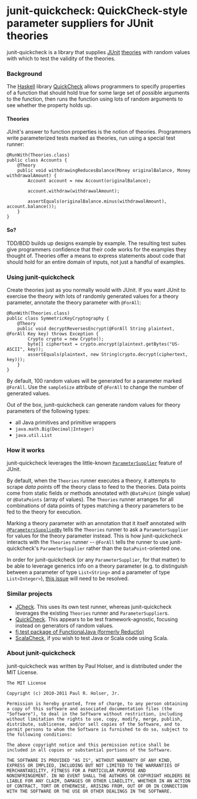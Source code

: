 # junit-quickcheck: QuickCheck-style parameter suppliers for JUnit theories

junit-quickcheck is a library that supplies [JUnit](http://junit.org) [theories](http://groups.csail.mit.edu/pag/pubs/test-theory-demo-oopsla2007.pdf) with random values with which to test the validity of the theories.

### Background

The [Haskell](http://haskell.org) library [QuickCheck](http://www.cse.chalmers.se/~rjmh/QuickCheck/manual.html) allows programmers to specify properties of a function that should hold true for some large set of possible arguments to the function, then runs the function using lots of random arguments to see whether the property holds up.

#### Theories

JUnit's answer to function properties is the notion of theories. Programmers write parameterized tests marked as theories, run using a special test runner:

    @RunWith(Theories.class)
    public class Accounts {
        @Theory
        public void withdrawingReducesBalance(Money originalBalance, Money withdrawalAmount) {
            Account account = new Account(originalBalance);

            account.withdraw(withdrawalAmount);

            assertEquals(originalBalance.minus(withdrawalAmount), account.balance());
        }
    }

#### So?
TDD/BDD builds up designs example by example. The resulting test suites give programmers confidence that their code works for the examples they thought of. Theories offer a means to express statements about code that should hold for an entire domain of inputs, not just a handful of examples.

### Using junit-quickcheck

Create theories just as you normally would with JUnit. If you want JUnit to exercise the theory with lots of randomly generated values for a theory parameter, annotate the theory parameter with `@ForAll`:

    @RunWith(Theories.class)
    public class SymmetricKeyCryptography {
        @Theory
        public void decryptReversesEncrypt(@ForAll String plaintext, @ForAll Key key) throws Exception {
            Crypto crypto = new Crypto();
            byte[] ciphertext = crypto.encrypt(plaintext.getBytes("US-ASCII", key));
            assertEquals(plaintext, new String(crypto.decrypt(ciphertext, key)));
        }
    }

By default, 100 random values will be generated for a parameter marked `@ForAll`. Use the `sampleSize` attribute of `@ForAll` to change the number of generated values.

Out of the box, junit-quickcheck can generate random values for theory parameters of the following types:

* all Java primitives and primitive wrappers
* `java.math.Big(Decimal|Integer)`
* `java.util.List`

### How it works

junit-quickcheck leverages the little-known [`ParameterSupplier`](http://kentbeck.github.com/junit/javadoc/latest/org/junit/experimental/theories/ParameterSupplier.html) feature of JUnit.

By default, when the `Theories` runner executes a theory, it attempts to scrape _data points_ off the theory class to feed to the theories. Data points come from static fields or methods annotated with `@DataPoint` (single value) or `@DataPoints` (array of values). The `Theories` runner arranges for all combinations of data points of types matching a theory parameters to be fed to the theory for execution.

Marking a theory parameter with an annotation that it itself annotated with [`@ParametersSuppliedBy`](http://kentbeck.github.com/junit/javadoc/latest/org/junit/experimental/theories/ParametersSuppliedBy.html) tells the `Theories` runner to ask a `ParameterSupplier` for values for the theory parameter instead. This is how junit-quickcheck interacts with the `Theories` runner -- `@ForAll` tells the runner to use junit-quickcheck's `ParameterSupplier` rather than the `DataPoint`-oriented one.

In order for junit-quickcheck (or any `ParameterSupplier`, for that matter) to be able to leverage generics info on a theory parameter (e.g. to distinguish between a parameter of type `List<String>` and a parameter of type `List<Integer>`), [this issue](https://github.com/KentBeck/junit/issues#issue/64) will need to be resolved.

### Similar projects

* [JCheck](http://www.jcheck.org/). This uses its own test runner, whereas junit-quickcheck leverages the existing `Theories` runner and `ParameterSupplier`s.
* [QuickCheck](http://java.net/projects/quickcheck/pages/Home). This appears to be test framework-agnostic, focusing instead on generators of random values.
* [fj.test package of FunctionalJava (formerly Reductio)](http://functionaljava.org/)
* [ScalaCheck](http://code.google.com/p/scalacheck/), if you wish to test Java or Scala code using Scala.

### About junit-quickcheck

junit-quickcheck was written by Paul Holser, and is distributed under the MIT License.

    The MIT License

    Copyright (c) 2010-2011 Paul R. Holser, Jr.

    Permission is hereby granted, free of charge, to any person obtaining
    a copy of this software and associated documentation files (the
    "Software"), to deal in the Software without restriction, including
    without limitation the rights to use, copy, modify, merge, publish,
    distribute, sublicense, and/or sell copies of the Software, and to
    permit persons to whom the Software is furnished to do so, subject to
    the following conditions:

    The above copyright notice and this permission notice shall be
    included in all copies or substantial portions of the Software.

    THE SOFTWARE IS PROVIDED "AS IS", WITHOUT WARRANTY OF ANY KIND,
    EXPRESS OR IMPLIED, INCLUDING BUT NOT LIMITED TO THE WARRANTIES OF
    MERCHANTABILITY, FITNESS FOR A PARTICULAR PURPOSE AND
    NONINFRINGEMENT. IN NO EVENT SHALL THE AUTHORS OR COPYRIGHT HOLDERS BE
    LIABLE FOR ANY CLAIM, DAMAGES OR OTHER LIABILITY, WHETHER IN AN ACTION
    OF CONTRACT, TORT OR OTHERWISE, ARISING FROM, OUT OF OR IN CONNECTION
    WITH THE SOFTWARE OR THE USE OR OTHER DEALINGS IN THE SOFTWARE.
